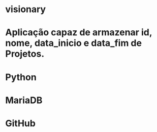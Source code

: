 # visionary
#
# Aplicação capaz de armazenar id, nome, data_inicio e data_fim de Projetos.
#
# Python
# MariaDB
# GitHub
